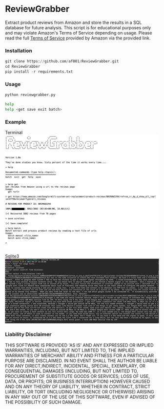 # ReviewGrabber
Extract product reviews from Amazon and store the results in a SQL database for future analysis. This script is for educational purposes only and may violate Amazon's Terms of Service depending on usage. Please read the full [Terms of Service](https://www.amazon.com/gp/help/customer/display.html/ref=footer_cou?ie=UTF8&nodeId=508088) provided by Amazon via the provided link. 

### Installation

``` python
git clone https://github.com/af001/ReviewGrabber.git
cd ReviewGrabber
pip install -r requirements.txt
```
### Usage

```bash
python reviewgrabber.py
```

```python
help
help <get save exit batch>
```
### Example

Terminal
![alt text](https://github.com/af001/ReviewGrabber/blob/master/screenshots/terminal.png "Terminal View")

Sqlite3
![alt text](https://github.com/af001/ReviewGrabber/blob/master/screenshots/sqlite.png "Sqlite View")

### Liability Disclaimer

THIS SOFTWARE IS PROVIDED 'AS IS' AND ANY EXPRESSED OR IMPLIED WARRANTIES, INCLUDING, BUT NOT LIMITED TO, THE IMPLIED WARRANTIES OF MERCHANT ABILITY AND FITNESS FOR A PARTICULAR PURPOSE ARE DISCLAIMED.  IN NO EVENT SHALL THE AUTHOR BE LIABLE FOR ANY DIRECT,INDIRECT, INCIDENTAL, SPECIAL, EXEMPLARY, OR CONSEQUENTIAL DAMAGES (INCLUDING, BUT NOT LIMITED TO, PROCUREMENT OF SUBSTITUTE GOODS OR SERVICES; LOSS OF USE, DATA, OR PROFITS; OR BUSINESS INTERRUPTION) HOWEVER CAUSED AND ON ANY THEORY OF LIABILITY, WHETHER IN CONTRACT, STRICT LIABILITY, OR TORT (INCLUDING NEGLIGENCE OR OTHERWISE) ARISING IN ANY WAY OUT OF THE USE OF THIS SOFTWARE, EVEN IF ADVISED OF THE POSSIBILITY OF SUCH DAMAGE.
